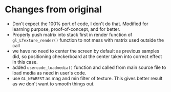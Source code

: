 # Changes from original

* Don't expect the 100% port of code, I don't do that. Modified for learning purpose, proof-of-concept, and for better.
* Properly push matrix into stack first in render function of `gl_LTexture_render()` function to not mess with matrix used outside the call
* we have no need to center the screen by default as previous samples did, so positioning checkerboard at the center taken into correct effect in this case.
* added `usercode_loadmedia()` function and called from main source file to load media as need in user's code.
* use `GL_NEAREST` as mag and min filter of texture. This gives better result as we don't want to smooth things out.
